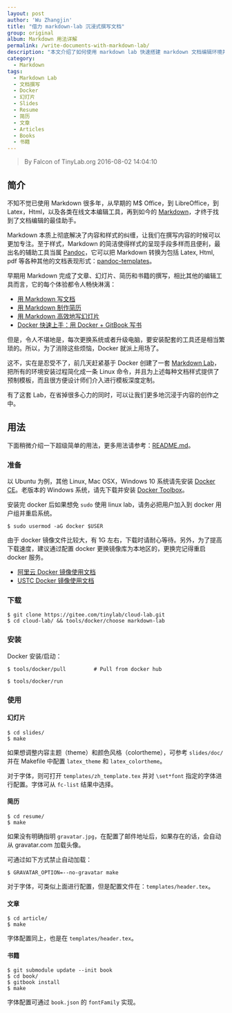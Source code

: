 ```yaml
---
layout: post
author: 'Wu Zhangjin'
title: "借力 markdown-lab 沉浸式撰写文档"
group: original
album: Markdown 用法详解
permalink: /write-documents-with-markdown-lab/
description: "本文介绍了如何使用 markdown lab 快速搭建 markdown 文档编辑环境并进行各类文档撰写。"
category:
  - Markdown
tags:
  - Markdown Lab
  - 文档撰写
  - Docker
  - 幻灯片
  - Slides
  - Resume
  - 简历
  - 文章
  - Articles
  - Books
  - 书籍
---
```


> By Falcon of TinyLab.org
> 2016-08-02 14:04:10

## 简介

不知不觉已使用 Markdown 很多年，从早期的 M$ Office，到 LibreOffice，到 Latex，Html，以及各类在线文本编辑工具，再到如今的 [Markdown][10]，才终于找到了文档编辑的最佳助手。

Markdown 本质上彻底解决了内容和样式的纠缠，让我们在撰写内容的时候可以更加专注。至于样式，Markdown 的简洁使得样式的呈现手段多样而且便利，最出名的辅助工具当属 [Pandoc][8]，它可以把 Markdown 转换为包括 Latex, Html, pdf 等各种其他的文档表现形式：[pandoc-templates][9]。

早期用 Markdown 完成了文章、幻灯片、简历和书籍的撰写，相比其他的编辑工具而言，它的每个体验都令人畅快淋漓：

* [用 Markdown 写文档][4]
* [用 Markdown 制作简历][5]
* [用 Markdown 高效地写幻灯片][6]
* [Docker 快速上手：用 Docker + GitBook 写书][7]

但是，令人不堪地是，每次更换系统或者升级电脑，要安装配套的工具还是相当繁琐的。所以，为了消除这些烦恼，Docker 就派上用场了。

这不，实在是忍受不了，前几天赶紧基于 Docker 创建了一套 [Markdown Lab][1]，把所有的环境安装过程简化成一条 Linux 命令，并且为上述每种文档样式提供了预制模板，而且很方便设计师们介入进行模板深度定制。

有了这套 Lab，在省掉很多心力的同时，可以让我们更多地沉浸于内容的创作之中。

## 用法

下面稍微介绍一下超级简单的用法，更多用法请参考：[README.md][2]。

### 准备

以 Ubuntu 为例，其他 Linux, Mac OSX，Windows 10 系统请先安装 [Docker CE](https://store.docker.com/search?type=edition&offering=community)。老版本的 Windows 系统，请先下载并安装 [Docker Toolbox](https://www.docker.com/docker-toolbox)。

安装完 docker 后如果想免 `sudo` 使用 linux lab，请务必把用户加入到 docker 用户组并重启系统。

    $ sudo usermod -aG docker $USER

由于 docker 镜像文件比较大，有 1G 左右，下载时请耐心等待。另外，为了提高下载速度，建议通过配置 docker 更换镜像库为本地区的，更换完记得重启 docker 服务。

  * [阿里云 Docker 镜像使用文档](https://help.aliyun.com/document_detail/60750.html)
  * [USTC Docker 镜像使用文档](https://lug.ustc.edu.cn/wiki/mirrors/help/docker)

### 下载

    $ git clone https://gitee.com/tinylab/cloud-lab.git
    $ cd cloud-lab/ && tools/docker/choose markdown-lab

### 安装

Docker 安装/启动：

    $ tools/docker/pull         # Pull from docker hub

    $ tools/docker/run

### 使用

#### 幻灯片

    $ cd slides/
    $ make

如果想调整内容主题（theme）和颜色风格（colortheme），可参考 `slides/doc/` 并在 Makefile 中配置 `latex_theme` 和 `latex_colortheme`。

对于字体，则可打开 `templates/zh_template.tex` 并对 `\set*font` 指定的字体进行配置。字体可从 `fc-list` 结果中选择。

#### 简历

    $ cd resume/
    $ make

如果没有明确指明 `gravatar.jpg`，在配置了邮件地址后，如果存在的话，会自动从 gravatar.com 加载头像。

可通过如下方式禁止自动加载：

    $ GRAVATAR_OPTION=--no-gravatar make

对于字体，可类似上面进行配置，但是配置文件在：`templates/header.tex`。

#### 文章

    $ cd article/
    $ make

字体配置同上，也是在 `templates/header.tex`。

#### 书籍

    $ git submodule update --init book
    $ cd book/
    $ gitbook install
    $ make

字体配置可通过 `book.json` 的 `fontFamily` 实现。


[1]: http://tinylab.org/markdown-lab
[2]: https://gitee.com/tinylab/markdown-lab/blob/master/README.md
[3]: https://gitee.com/tinylab/markdown-lab
[4]: http://tinylab.org/use-markdown-to-write-document/
[5]: http://tinylab.org/write-resume-with-markdown/
[6]: http://tinylab.org/use-markdown-to-write-slides/
[7]: http://tinylab.org/docker-quick-start-docker-gitbook-writing-a-book/
[8]: http://pandoc.org/demo/example19/Pandoc_0027s-Markdown.html
[9]: https://github.com/jgm/pandoc-templates
[10]: https://www.markdownguide.org/basic-syntax
